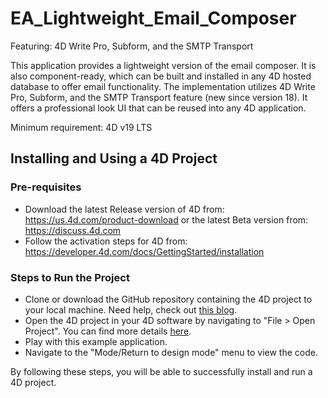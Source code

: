 # EA_Lightweight_Email_Composer
Featuring: 4D Write Pro, Subform, and the SMTP Transport

This application provides a lightweight version of the email composer. It is also component-ready, which can be built and installed in any 4D hosted database to offer email functionality. The implementation utilizes 4D Write Pro, Subform, and the SMTP Transport feature (new since version 18).
It offers a professional look UI that can be reused into any 4D application.

Minimum requirement: 4D v19 LTS

## Installing and Using a 4D Project

### Pre-requisites

* Download the latest Release version of 4D from: https://us.4d.com/product-download or the latest Beta version from: https://discuss.4d.com
* Follow the activation steps for 4D from: https://developer.4d.com/docs/GettingStarted/installation

### Steps to Run the Project

* Clone or download the GitHub repository containing the 4D project to your local machine. Need help, check out [this blog](https://blog.4d.com/github-4d-depot/).
* Open the 4D project in your 4D software by navigating to "File > Open Project".  You can find more details [here](https://developer.4d.com/docs/GettingStarted/creating#opening-a-project).
* Play with this example application.
* Navigate to the "Mode/Return to design mode" menu to view the code.

By following these steps, you will be able to successfully install and run a 4D project.
